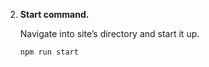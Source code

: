 2.  **Start command.**

    Navigate into site’s directory and start it up.

    ```shell
    npm run start
    ```
